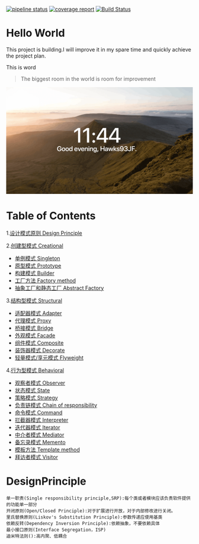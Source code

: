 [![pipeline status](https://gitlab.com/hawks.jamesf/designpatterns/badges/master/pipeline.svg)](https://gitlab.com/hawks.jamesf/designpatterns/commits/master)
[![coverage report](https://gitlab.com/hawks.jamesf/designpatterns/badges/master/coverage.svg)](https://gitlab.com/hawks.jamesf/designpatterns/commits/master)
[![Build Status](https://travis-ci.com/HawksJamesf/DesignPatterns.svg?branch=master)](https://travis-ci.com/HawksJamesf/DesignPatterns)

Hello World
===
This project is building.I will improve it in my spare time and quickly achieve the project plan.

This is word
>The biggest room in the world is room for improvement

![](/art/WX20180802-234453@2x.png)

# Table of Contents
1.[设计模式原则 Design Principle](#DesignPrinciple)

2.[创建型模式 Creational](/src/main/java/com/hawksjamesf/designpatterns/creational/README.md)
- [单例模式 Singleton](/src/main/java/com/hawksjamesf/designpatterns/structural/README.md#Singleton)
- [原型模式 Prototype](/src/main/java/com/hawksjamesf/designpatterns/structural/README.md#Prototype)
- [构建模式 Builder](/src/main/java/com/hawksjamesf/designpatterns/structural/README.md#Builder)
- [工厂方法 Factory method](/src/main/java/com/hawksjamesf/designpatterns/structural/README.md#FactoryMethod)
- [抽象工厂和静态工厂 Abstract Factory](/src/main/java/com/hawksjamesf/designpatterns/structural/README.md#AbstractFactory)

3.[结构型模式 Structural](/src/main/java/com/hawksjamesf/designpatterns/structural/README.md)

- [适配器模式 Adapter](/src/main/java/com/hawksjamesf/designpatterns/structural/README.md#Adapter)
- [代理模式 Proxy](/src/main/java/com/hawksjamesf/designpatterns/structural/README.md#Proxy)
- [桥接模式 Bridge](/src/main/java/com/hawksjamesf/designpatterns/structural/README.md#Bridge)
- [外观模式 Facade](/src/main/java/com/hawksjamesf/designpatterns/structural/README.md#Facade)
- [组件模式 Composite](/src/main/java/com/hawksjamesf/designpatterns/structural/README.md#Composite)
- [装饰器模式 Decorate](/src/main/java/com/hawksjamesf/designpatterns/structural/README.md#Decorate)
- [轻量模式/享元模式 Flyweight](/src/main/java/com/hawksjamesf/designpatterns/structural/README.md#Flyweight)

4.[行为型模式 Behavioral](/src/main/java/com/hawksjamesf/designpatterns/behavioral/README.md)

- [观察者模式 Observer](/src/main/java/com/hawksjamesf/designpatterns/structural/README.md#Observer)
- [状态模式 State](/src/main/java/com/hawksjamesf/designpatterns/structural/README.md#State)
- [策略模式 Strategy](/src/main/java/com/hawksjamesf/designpatterns/structural/README.md#Strategy)
- [负责链模式 Chain of responsibility](/src/main/java/com/hawksjamesf/designpatterns/structural/README.md#ChainOfResponsibility)
- [命令模式 Command](/src/main/java/com/hawksjamesf/designpatterns/structural/README.md#Command)
- [拦截器模式 Interpreter](/src/main/java/com/hawksjamesf/designpatterns/structural/README.md#Interpreter)
- [迭代器模式 Iterator](/src/main/java/com/hawksjamesf/designpatterns/structural/README.md#Iterator)
- [中介者模式 Mediator](/src/main/java/com/hawksjamesf/designpatterns/structural/README.md#Mediator)
- [备忘录模式 Memento](/src/main/java/com/hawksjamesf/designpatterns/structural/README.md#Memento)
- [模板方法 Template method](/src/main/java/com/hawksjamesf/designpatterns/structural/README.md#TemplateMethod)
- [拜访者模式 Visitor](/src/main/java/com/hawksjamesf/designpatterns/structural/README.md#Visitor)

DesignPrinciple
===============

    单一职责(Single responsibility principle,SRP):每个类或者模块应该负责软件提供的功能单一部分
    开闭原则(Open/Closed Principle):对于扩展进行开放，对于内部修改进行关闭。
    里氏替换原则(Liskov's Substitution Principle):参数传递应使用基类
    依赖反转(Dependency Inversion Principle):依赖抽象，不要依赖具体
    最小接口原则(Interface Segregation，ISP)
    迪米特法则():高内聚、低耦合





























